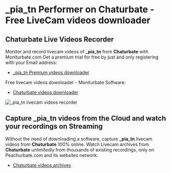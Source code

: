 # _pia_tn Performer on Chaturbate - Free LiveCam videos downloader

## Chaturbate Live Videos Recorder

Monitor and record livecam videos of **_pia_tn** from **Chaturbate** with Moniturbate.com
Get a premium trial for free by just and only registering with your Email address:
* [_pia_tn Premium videos downloader](https://moniturbate.com/request-demo-licence-key.html)

Free livecam videos downloader - Moniturbate Software:
* [Chaturbate videos downloader](https://moniturbate.com/moniturbate-download-software.html)

![_pia_tn livecam videos recorder](https://peachurnet.com/templates/moniturbate-software.png)


## Capture _pia_tn videos from the Cloud and watch your recordings on Streaming

Without the need of downloading a software, capture **_pia_tn** livecam videos from **Chaturbate** 100% online.
Watch Livecam archives from **Chaturbate** unlimitedly from thousands of existing recordings, only on Peachurbate.com and its websites network:
* [Chaturbate videos archives](https://peachurnet.com/)